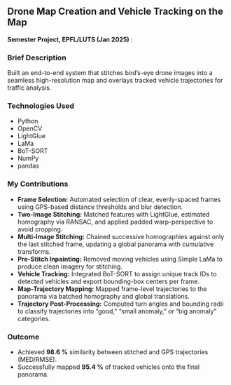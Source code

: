 ## Drone Map Creation and Vehicle Tracking on the Map  
**Semester Project, EPFL/LUTS (Jan 2025)** : 

### Brief Description  
Built an end-to-end system that stitches bird’s-eye drone images into a seamless high-resolution map and overlays tracked vehicle trajectories for traffic analysis.  

### Technologies Used  
- Python  
- OpenCV  
- LightGlue 
- LaMa  
- BoT-SORT  
- NumPy  
- pandas  

### My Contributions  
- **Frame Selection:** Automated selection of clear, evenly-spaced frames using GPS-based distance thresholds and blur detection.  
- **Two-Image Stitching:** Matched features with LightGlue, estimated homography via RANSAC, and applied padded warp-perspective to avoid cropping.  
- **Multi-Image Stitching:** Chained successive homographies against only the last stitched frame, updating a global panorama with cumulative transforms.  
- **Pre-Stitch Inpainting:** Removed moving vehicles using Simple LaMa to produce clean imagery for stitching.  
- **Vehicle Tracking:** Integrated BoT-SORT to assign unique track IDs to detected vehicles and export bounding-box centers per frame.  
- **Map-Trajectory Mapping:** Mapped frame-level trajectories to the panorama via batched homography and global translations.  
- **Trajectory Post-Processing:** Computed turn angles and bounding radii to classify trajectories into “good,” “small anomaly,” or “big anomaly” categories.  

### Outcome  
- Achieved **98.6 %** similarity between stitched and GPS trajectories (MED/RMSE).  
- Successfully mapped **95.4 %** of tracked vehicles onto the final panorama.  
